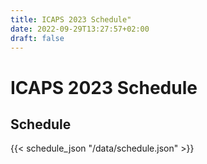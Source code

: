 ```yaml
---
title: ICAPS 2023 Schedule"
date: 2022-09-29T13:27:57+02:00
draft: false
---
```


# ICAPS 2023 Schedule

## Schedule

{{< schedule_json "/data/schedule.json" >}}





